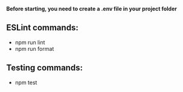 **Before starting, you need to create a .env file in your project folder**
## ESLint commands:
   + npm run lint
   + npm run format

## Testing commands:
   + npm test